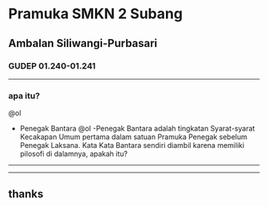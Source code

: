 # Pramuka SMKN 2 Subang
## Ambalan Siliwangi-Purbasari
### GUDEP 01.240-01.241

---
### apa itu?
@ol
- Penegak Bantara
@ol
-Penegak Bantara adalah tingkatan Syarat-syarat Kecakapan Umum pertama dalam satuan Pramuka Penegak sebelum Penegak Laksana.
Kata Kata Bantara sendiri diambil karena memiliki pilosofi di dalamnya, apakah itu?

---

---
## thanks
